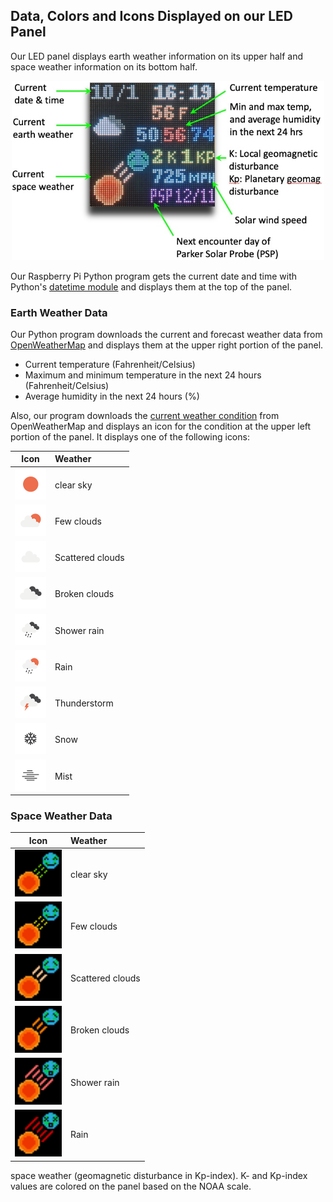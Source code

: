 ## Data, Colors and Icons Displayed on our LED Panel

Our LED panel displays earth weather information on its upper half and space weather information on its bottom half.

<p align="center">
<img src="../images/panel.jpg" width="500"></a>
</p>

Our Raspberry Pi Python program gets the current date and time with Python's [datetime module](https://docs.python.org/3/library/datetime.html) and displays them at the top of the panel.

### Earth Weather Data

Our Python program downloads the current and forecast weather data from [OpenWeatherMap](https://openweathermap.org/) and displays them at the upper right portion of the panel.  

- Current temperature (Fahrenheit/Celsius)
- Maximum and minimum temperature in the next 24 hours (Fahrenheit/Celsius)
- Average humidity in the next 24 hours (%)

Also, our program downloads the [current weather condition](https://openweathermap.org/weather-conditions) from OpenWeatherMap and displays an icon for the condition at the upper left portion of the panel. It displays one of the following icons:

| Icon      | Weather |
| :----:      | :---      |
| <img src="../images/01d@2x.png" width="50"> | clear sky|
| <img src="../images/02d@2x.png" width="50"> | Few clouds |
| <img src="../images/03d@2x.png" width="50"> | Scattered clouds |
| <img src="../images/04d@2x.png" width="50"> | Broken clouds |
| <img src="../images/09d@2x.png" width="50"> | Shower rain |
| <img src="../images/10d@2x.png" width="50"> | Rain |
| <img src="../images/11d@2x.png" width="50"> | Thunderstorm |
| <img src="../images/13d@2x.png" width="50"> | Snow |
| <img src="../images/50d@2x.png" width="50"> | Mist |


### Space Weather Data

| Icon      | Weather |
| :----:      | :---      |
| <img src="../code/spacewheter_0_green.png" width="75"> | clear sky|
| <img src="../code/spacewheter_1_yellow.png" width="75"> | Few clouds |
| <img src="../code/spacewheter_2_lightorange.png" width="75"> | Scattered clouds |
| <img src="../code/spacewheter_3_darkorange.png" width="75"> | Broken clouds |
| <img src="../code/spacewheter_4_red.png" width="75"> | Shower rain |
| <img src="../code/spacewheter_5_darkred.png" width="75"> | Rain |


space weather (geomagnetic disturbance in Kp-index). K- and Kp-index values are colored on the panel based on the NOAA scale.
